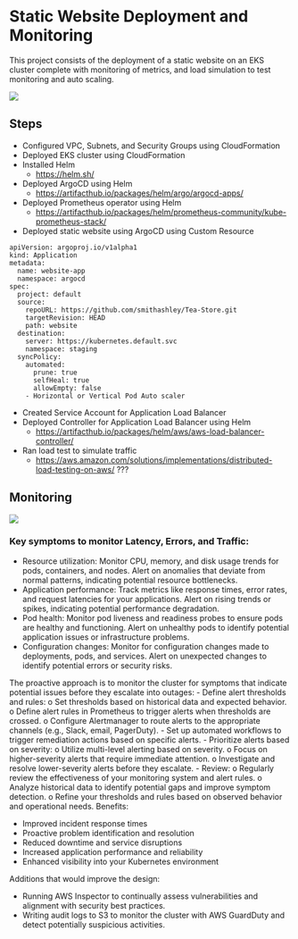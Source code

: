 # Static Website Deployment and Monitoring 
This project consists of the deployment of a static website on an EKS cluster complete with monitoring of metrics, and load simulation to test monitoring and auto scaling. 

![](https://github.com/smithashley/Tea-Store/blob/main/embedded_images/website.PNG)

## Steps
- Configured VPC, Subnets, and Security Groups using CloudFormation
- Deployed EKS cluster using CloudFormation
- Installed Helm
    - https://helm.sh/ 
- Deployed ArgoCD using Helm
    - https://artifacthub.io/packages/helm/argo/argocd-apps/
- Deployed Prometheus operator using Helm
    -  https://artifacthub.io/packages/helm/prometheus-community/kube-prometheus-stack/
- Deployed static website using ArgoCD using Custom Resource
  
```
apiVersion: argoproj.io/v1alpha1
kind: Application
metadata:
  name: website-app
  namespace: argocd
spec:
  project: default
  source:
    repoURL: https://github.com/smithashley/Tea-Store.git
    targetRevision: HEAD
    path: website
  destination:
    server: https://kubernetes.default.svc
    namespace: staging
  syncPolicy:
    automated:
      prune: true
      selfHeal: true
      allowEmpty: false     
    - Horizontal or Vertical Pod Auto scaler
```
    
- Created Service Account for Application Load Balancer
- Deployed Controller for Application Load Balancer using Helm
    - https://artifacthub.io/packages/helm/aws/aws-load-balancer-controller/ 
- Ran load test to simulate traffic
    - https://aws.amazon.com/solutions/implementations/distributed-load-testing-on-aws/ ???

## Monitoring
![](https://github.com/smithashley/Retail-Store-UI-Deployment/blob/main/embedded_images/grafana.png)

### Key symptoms to monitor Latency, Errors, and Traffic:
-	Resource utilization: Monitor CPU, memory, and disk usage trends for pods, containers, and nodes. Alert on anomalies that deviate from normal patterns, indicating potential resource bottlenecks.
-	Application performance: Track metrics like response times, error rates, and request latencies for your applications. Alert on rising trends or spikes, indicating potential performance degradation.
-	Pod health: Monitor pod liveness and readiness probes to ensure pods are healthy and functioning. Alert on unhealthy pods to identify potential application issues or infrastructure problems.
-	Configuration changes: Monitor for configuration changes made to deployments, pods, and services. Alert on unexpected changes to identify potential errors or security risks.

The proactive approach is to monitor the cluster for symptoms that indicate potential issues before they escalate into outages:
    -	Define alert thresholds and rules:
        o	Set thresholds based on historical data and expected behavior.
        o	Define alert rules in Prometheus to trigger alerts when thresholds are crossed.
        o	Configure Alertmanager to route alerts to the appropriate channels (e.g., Slack, email, PagerDuty).
    -	Set up automated workflows to trigger remediation actions based on specific alerts.
    -	Prioritize alerts based on severity:
        o	Utilize multi-level alerting based on severity.
        o	Focus on higher-severity alerts that require immediate attention.
        o	Investigate and resolve lower-severity alerts before they escalate.
    -	Review:
        o	Regularly review the effectiveness of your monitoring system and alert rules.
        o	Analyze historical data to identify potential gaps and improve symptom detection.
        o	Refine your thresholds and rules based on observed behavior and operational needs.
Benefits:
-	Improved incident response times
-	Proactive problem identification and resolution
-	Reduced downtime and service disruptions
-	Increased application performance and reliability
-	Enhanced visibility into your Kubernetes environment

Additions that would improve the design:
- Running AWS Inspector to continually assess vulnerabilities and alignment with security best practices.
- Writing audit logs to S3 to monitor the cluster with AWS GuardDuty and detect potentially suspicious activities.
